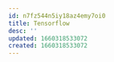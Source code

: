 ```yaml
---
id: n7fz544n5iy18az4emy7oi0
title: Tensorflow
desc: ''
updated: 1660318533072
created: 1660318533072
---
```

